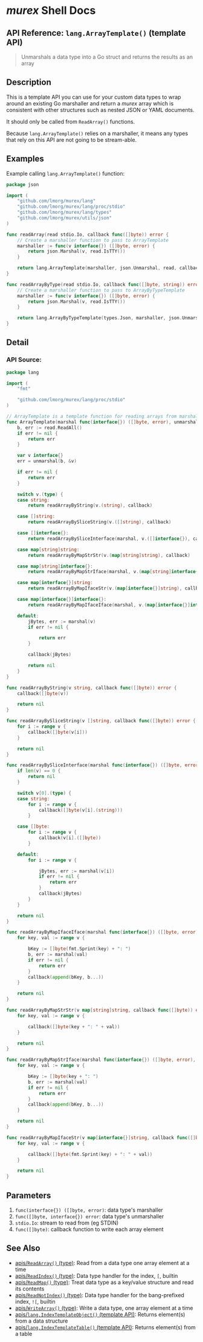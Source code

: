 # _murex_ Shell Docs

## API Reference: `lang.ArrayTemplate()` (template API)

> Unmarshals a data type into a Go struct and returns the results as an array

## Description

This is a template API you can use for your custom data types to wrap around an
existing Go marshaller and return a _murex_ array which is consistent with
other structures such as nested JSON or YAML documents.

It should only be called from `ReadArray()` functions.

Because `lang.ArrayTemplate()` relies on a marshaller, it means any types that
rely on this API are not going to be stream-able.



## Examples

Example calling `lang.ArrayTemplate()` function:

```go
package json

import (
	"github.com/lmorg/murex/lang"
	"github.com/lmorg/murex/lang/proc/stdio"
	"github.com/lmorg/murex/lang/types"
	"github.com/lmorg/murex/utils/json"
)

func readArray(read stdio.Io, callback func([]byte)) error {
	// Create a marshaller function to pass to ArrayTemplate
	marshaller := func(v interface{}) ([]byte, error) {
		return json.Marshal(v, read.IsTTY())
	}

	return lang.ArrayTemplate(marshaller, json.Unmarshal, read, callback)
}

func readArrayByType(read stdio.Io, callback func([]byte, string)) error {
	// Create a marshaller function to pass to ArrayByTypeTemplate
	marshaller := func(v interface{}) ([]byte, error) {
		return json.Marshal(v, read.IsTTY())
	}

	return lang.ArrayByTypeTemplate(types.Json, marshaller, json.Unmarshal, read, callback)
}
```

## Detail

### API Source:

```go
package lang

import (
	"fmt"

	"github.com/lmorg/murex/lang/proc/stdio"
)

// ArrayTemplate is a template function for reading arrays from marshalled data
func ArrayTemplate(marshal func(interface{}) ([]byte, error), unmarshal func([]byte, interface{}) error, read stdio.Io, callback func([]byte)) error {
	b, err := read.ReadAll()
	if err != nil {
		return err
	}

	var v interface{}
	err = unmarshal(b, &v)

	if err != nil {
		return err
	}

	switch v.(type) {
	case string:
		return readArrayByString(v.(string), callback)

	case []string:
		return readArrayBySliceString(v.([]string), callback)

	case []interface{}:
		return readArrayBySliceInterface(marshal, v.([]interface{}), callback)

	case map[string]string:
		return readArrayByMapStrStr(v.(map[string]string), callback)

	case map[string]interface{}:
		return readArrayByMapStrIface(marshal, v.(map[string]interface{}), callback)

	case map[interface{}]string:
		return readArrayByMapIfaceStr(v.(map[interface{}]string), callback)

	case map[interface{}]interface{}:
		return readArrayByMapIfaceIface(marshal, v.(map[interface{}]interface{}), callback)

	default:
		jBytes, err := marshal(v)
		if err != nil {

			return err
		}

		callback(jBytes)

		return nil
	}
}

func readArrayByString(v string, callback func([]byte)) error {
	callback([]byte(v))

	return nil
}

func readArrayBySliceString(v []string, callback func([]byte)) error {
	for i := range v {
		callback([]byte(v[i]))
	}

	return nil
}

func readArrayBySliceInterface(marshal func(interface{}) ([]byte, error), v []interface{}, callback func([]byte)) error {
	if len(v) == 0 {
		return nil
	}

	switch v[0].(type) {
	case string:
		for i := range v {
			callback([]byte(v[i].(string)))
		}

	case []byte:
		for i := range v {
			callback(v[i].([]byte))
		}

	default:
		for i := range v {

			jBytes, err := marshal(v[i])
			if err != nil {
				return err
			}
			callback(jBytes)
		}
	}

	return nil
}

func readArrayByMapIfaceIface(marshal func(interface{}) ([]byte, error), v map[interface{}]interface{}, callback func([]byte)) error {
	for key, val := range v {

		bKey := []byte(fmt.Sprint(key) + ": ")
		b, err := marshal(val)
		if err != nil {
			return err
		}
		callback(append(bKey, b...))
	}

	return nil
}

func readArrayByMapStrStr(v map[string]string, callback func([]byte)) error {
	for key, val := range v {

		callback([]byte(key + ": " + val))
	}

	return nil
}

func readArrayByMapStrIface(marshal func(interface{}) ([]byte, error), v map[string]interface{}, callback func([]byte)) error {
	for key, val := range v {

		bKey := []byte(key + ": ")
		b, err := marshal(val)
		if err != nil {
			return err
		}
		callback(append(bKey, b...))
	}

	return nil
}

func readArrayByMapIfaceStr(v map[interface{}]string, callback func([]byte)) error {
	for key, val := range v {

		callback([]byte(fmt.Sprint(key) + ": " + val))
	}

	return nil
}
```

## Parameters

1. `func(interface{}) ([]byte, error)`: data type's marshaller
2. `func([]byte, interface{}) error`: data type's unmarshaller
3. `stdio.Io`: stream to read from (eg STDIN)
4. `func([]byte)`: callback function to write each array element

## See Also

* [apis/`ReadArray()` (type)](../apis/ReadArray.md):
  Read from a data type one array element at a time
* [apis/`ReadIndex()` (type)](../apis/ReadIndex.md):
  Data type handler for the index, `[`, builtin
* [apis/`ReadMap()` (type)](../apis/ReadMap.md):
  Treat data type as a key/value structure and read its contents
* [apis/`ReadNotIndex()` (type)](../apis/ReadNotIndex.md):
  Data type handler for the bang-prefixed index, `![`, builtin
* [apis/`WriteArray()` (type)](../apis/WriteArray.md):
  Write a data type, one array element at a time
* [apis/`lang.IndexTemplateObject()` (template API)](../apis/lang.IndexTemplateObject.md):
  Returns element(s) from a data structure
* [apis/`lang.IndexTemplateTable()` (template API)](../apis/lang.IndexTemplateTable.md):
  Returns element(s) from a table